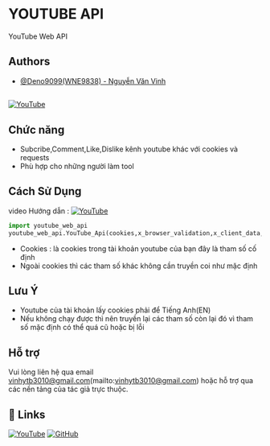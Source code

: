 

# YOUTUBE API
YouTube Web API 

## Authors
- [@Deno9099(WNE9838) - Nguyễn Văn Vinh](https://pypi.org/user/deno9099/)

##
[![YouTube](https://upload.wikimedia.org/wikipedia/commons/b/b8/YouTube_Logo_2017.svg)](https://www.youtube.com/@wne9838)


## Chức năng
- Subcribe,Comment,Like,Dislike kênh youtube khác với cookies và requests
- Phù hợp cho những người làm tool
## Cách Sử Dụng
video Hướng dẫn : [![YouTube](https://img.shields.io/badge/YouTube-FF0000?style=for-the-badge&logo=youtube&logoColor=white)](https://www.youtube.com/watch?v=qILinb2JDOI)
```python
import youtube_web_api
youtube_web_api.YouTube_Api(cookies,x_browser_validation,x_client_data,x_goog_visitor_id,user_agent)
```
- Cookies : là cookies trong tài khoản youtube của bạn đây là tham số cố định
- Ngoài cookies thì các tham số khác không cần truyền coi như mặc định
## Lưu Ý
- Youtube của tài khoản lấy cookies phải để Tiếng Anh(EN)
- Nếu không chạy được thì nên truyền lại các tham số còn lại đó vì tham số mặc định có thể quá cũ hoặc bị lỗi
## Hỗ trợ
Vui lòng liên hệ qua email [vinhytb3010@gmail.com]()(mailto:vinhytb3010@gmail.com) hoặc hỗ trợ qua các nền tảng của tác giả trực thuộc.
## 🔗 Links
[![YouTube](https://img.shields.io/badge/YouTube-FF0000?style=for-the-badge&logo=youtube&logoColor=white)](https://www.youtube.com/@wne9838)
[![GitHub](https://img.shields.io/badge/GitHub-181717?style=for-the-badge&logo=github&logoColor=white)](https://github.com/deno4908)
